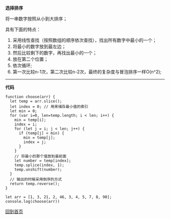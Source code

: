 **选择排序**

将一串数字按照从小到大排序； 
 
具有下面的特点：
1. 采用线性查找（按照数组的顺序依次查找），找出所有数字中最小的一个；
2. 将最小的数字放到最左边；
3. 然后比较剩下的数字，再找出最小的一个；
4. 放在第二个位置；
5. 依次循环;
6. 第一次比较n-1次，第二次比较n-2次，最终的复杂度与冒泡排序一样O(n^2);

***

**代码**
```
function choose(arr) {
  let temp = arr.slice();
  let index = 0; // 用来储存最小值的索引
  let min = 0;
  for (var i=0, len=temp.length; i < len; i++) {
    min = temp[i];
    index = i;
    for (let j = i; j < len; j++) {
      if (temp[j] < min) {
        min = temp[j];
        index = j;
      }
    }
    // 将最小的那个值放到最前面
    let number = temp[index];
    temp.splice(index, 1);
    temp.unshift(number);
  }
  // 输出的时候采用倒序的方式
  return temp.reverse();
}

let arr = [1, 3, 21, 2, 46, 3, 4, 5, 7, 8, 90];
console.log(choose(arr))
```
[回到首页](https://github.com/tfeng-use/algorithm-js/blob/master/README.md)